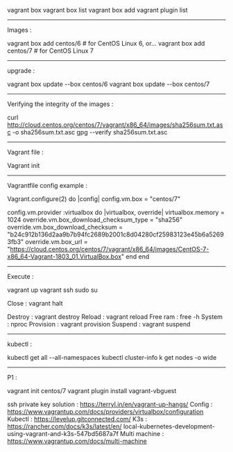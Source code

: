 vagrant box
vagrant box list
vagrant box add <name>
vagrant plugin list

--------------------------
Images : 

vagrant box add centos/6 # for CentOS Linux 6, or...
vagrant box add centos/7 # for CentOS Linux 7

--------------------------
upgrade :

vagrant box update --box centos/6
vagrant box update --box centos/7

--------------------------
Verifying the integrity of the images : 

curl http://cloud.centos.org/centos/7/vagrant/x86_64/images/sha256sum.txt.asc -o sha256sum.txt.asc
gpg --verify sha256sum.txt.asc

--------------------------
Vagrant file :
 
Vagrant init

--------------------------
Vagrantfile config example : 

Vagrant.configure(2) do |config|
  config.vm.box = "centos/7"

  config.vm.provider :virtualbox do |virtualbox, override|
    virtualbox.memory = 1024
    override.vm.box_download_checksum_type = "sha256"
    override.vm.box_download_checksum = "b24c912b136d2aa9b7b94fc2689b2001c8d04280cf25983123e45b6a52693fb3"
    override.vm.box_url = "https://cloud.centos.org/centos/7/vagrant/x86_64/images/CentOS-7-x86_64-Vagrant-1803_01.VirtualBox.box"
  end
end

--------------------------
Execute : 

vagrant up
vagrant ssh
sudo su

Close : vagrant halt

Destroy : vagrant destroy
Reload : vagrant reload
Free ram : free -h
System : nproc 
Provision : vagrant provision
Suspend : vagrant suspend

--------------------------
kubectl :

kubectl get all --all-namespaces
kubectl cluster-info
k get nodes -o wide

--------------------------

P1 :

vagrant init centos/7
vagrant plugin install vagrant-vbguest

ssh private key solution : https://terryl.in/en/vagrant-up-hangs/
Config : https://www.vagrantup.com/docs/providers/virtualbox/configuration
Kubectl : https://levelup.gitconnected.com/
K3s : https://rancher.com/docs/k3s/latest/en/
local-kubernetes-development-using-vagrant-and-k3s-547bd5687a7f
Multi machine : https://www.vagrantup.com/docs/multi-machine